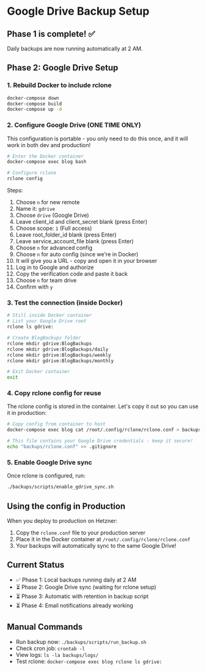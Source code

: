# Google Drive Backup Setup

## Phase 1 is complete! ✅

Daily backups are now running automatically at 2 AM.

## Phase 2: Google Drive Setup

### 1. Rebuild Docker to include rclone

```bash
docker-compose down
docker-compose build
docker-compose up -d
```

### 2. Configure Google Drive (ONE TIME ONLY)

This configuration is portable - you only need to do this once, and it will work in both dev and production!

```bash
# Enter the Docker container
docker-compose exec blog bash

# Configure rclone
rclone config
```

Steps:
1. Choose `n` for new remote
2. Name it: `gdrive`
3. Choose `drive` (Google Drive)
4. Leave client_id and client_secret blank (press Enter)
5. Choose scope: `1` (Full access)
6. Leave root_folder_id blank (press Enter)
7. Leave service_account_file blank (press Enter)
8. Choose `n` for advanced config
9. Choose `n` for auto config (since we're in Docker)
10. It will give you a URL - copy and open it in your browser
11. Log in to Google and authorize
12. Copy the verification code and paste it back
13. Choose `n` for team drive
14. Confirm with `y`

### 3. Test the connection (inside Docker)

```bash
# Still inside Docker container
# List your Google Drive root
rclone ls gdrive:

# Create BlogBackups folder
rclone mkdir gdrive:BlogBackups
rclone mkdir gdrive:BlogBackups/daily
rclone mkdir gdrive:BlogBackups/weekly
rclone mkdir gdrive:BlogBackups/monthly

# Exit Docker container
exit
```

### 4. Copy rclone config for reuse

The rclone config is stored in the container. Let's copy it out so you can use it in production:

```bash
# Copy config from container to host
docker-compose exec blog cat /root/.config/rclone/rclone.conf > backups/rclone.conf

# This file contains your Google Drive credentials - keep it secure!
echo "backups/rclone.conf" >> .gitignore
```

### 5. Enable Google Drive sync

Once rclone is configured, run:

```bash
./backups/scripts/enable_gdrive_sync.sh
```

## Using the config in Production

When you deploy to production on Hetzner:

1. Copy the `rclone.conf` file to your production server
2. Place it in the Docker container at `/root/.config/rclone/rclone.conf`
3. Your backups will automatically sync to the same Google Drive!

## Current Status

- ✅ Phase 1: Local backups running daily at 2 AM
- ⏳ Phase 2: Google Drive sync (waiting for rclone setup)
- ⏳ Phase 3: Automatic with retention in backup script
- ⏳ Phase 4: Email notifications already working

## Manual Commands

- Run backup now: `./backups/scripts/run_backup.sh`
- Check cron job: `crontab -l`
- View logs: `ls -la backups/logs/`
- Test rclone: `docker-compose exec blog rclone ls gdrive:`